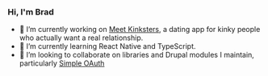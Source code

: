 ### Hi, I'm Brad

- 🔭 I’m currently working on [Meet Kinksters](https://meet.kinksters.dating), a dating app for kinky people who actually want a real relationship.
- 🌱 I’m currently learning React Native and TypeScript.
- 👯 I’m looking to collaborate on libraries and Drupal modules I maintain, particularly [Simple OAuth](https://drupal.org/project/simple_oauth)

